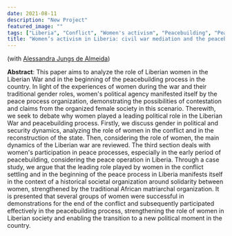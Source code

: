 ```yaml
---
date: 2021-08-11
description: "New Project"
featured_image: ""
tags: ["Liberia", "Conflict", "Women's activism", "Peacebuilding", "Peace process"]
title: "Women’s activism in Liberia: civil war mediation and the peacebuilding process"
---
```


(with [Alessandra Jungs de Almeida](https://ufsc.academia.edu/AlessandraJungsdeAlmeida))
 
**Abstract**: This paper aims to analyze the role of Liberian women in the Liberian War and in the beginning of the peacebuilding process in the country. In light of the experiences of women during the war and their traditional gender roles, women's political agency manifested itself by the peace process organization, demonstrating the possibilities of contestation and claims from the organized female society in this scenario. Therewith, we seek to debate why women played a leading political role in the Liberian War and peacebuilding process. Firstly, we discuss gender in political and security dynamics, analyzing the role of women in the conflict and in the reconstruction of the state. Then, considering the role of women, the main dynamics of the Liberian war are reviewed. The third section deals with women's participation in peace processes, especially in the early period of peacebuilding, considering the peace operation in Liberia. Through a case study, we argue that the leading role played by women in the conflict settling and in the beginning of the peace process in Liberia manifests itself in the context of a historical societal organization around solidarity between women, strengthened by the traditional African matriarchal organization. It is presented that several groups of women were successful in demonstrations for the end of the conflict and subsequently participated effectively in the peacebuilding process, strengthening the role of women in Liberian society and enabling the transition to a new political moment in the country.